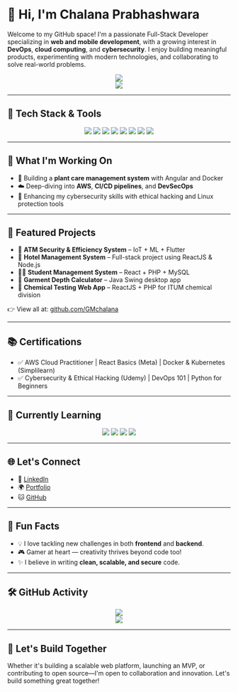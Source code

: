 # 👋 Hi, I'm Chalana Prabhashwara

Welcome to my GitHub space! I'm a passionate Full-Stack Developer specializing in **web and mobile development**, with a growing interest in **DevOps**, **cloud computing**, and **cybersecurity**. I enjoy building meaningful products, experimenting with modern technologies, and collaborating to solve real-world problems.

<p align="center">
  <img src="https://github-readme-stats.vercel.app/api?username=GMchalana&show_icons=true&theme=radical&count_private=true&hide=prs" />
  <br/>
  <img src="https://github-readme-stats.vercel.app/api/top-langs/?username=GMchalana&layout=compact&hide_title=true&langs_count=6&theme=radical" />
</p>

---

## 🔧 Tech Stack & Tools

<p align="center">
  <img src="https://img.shields.io/badge/-Angular-DD0031?style=for-the-badge&logo=angular&logoColor=white" />
  <img src="https://img.shields.io/badge/-React-61DAFB?style=for-the-badge&logo=react&logoColor=black" />
  <img src="https://img.shields.io/badge/-Node.js-339933?style=for-the-badge&logo=node.js&logoColor=white" />
  <img src="https://img.shields.io/badge/-Next.js-000000?style=for-the-badge&logo=next.js&logoColor=white" />
  <img src="https://img.shields.io/badge/-TypeScript-3178C6?style=for-the-badge&logo=typescript&logoColor=white" />
  <img src="https://img.shields.io/badge/-Flutter-02569B?style=for-the-badge&logo=flutter&logoColor=white" />
  <img src="https://img.shields.io/badge/-Docker-2496ED?style=for-the-badge&logo=docker&logoColor=white" />
  <img src="https://img.shields.io/badge/-AWS-232F3E?style=for-the-badge&logo=amazonaws&logoColor=white" />
</p>

---

## 🚀 What I'm Working On

- 🌿 Building a **plant care management system** with Angular and Docker
- ☁️ Deep-diving into **AWS**, **CI/CD pipelines**, and **DevSecOps**
- 🔐 Enhancing my cybersecurity skills with ethical hacking and Linux protection tools

---

## 📌 Featured Projects

- 🔐 **ATM Security & Efficiency System** – IoT + ML + Flutter
- 🏨 **Hotel Management System** – Full-stack project using ReactJS & Node.js
- 👨‍🎓 **Student Management System** – React + PHP + MySQL
- 👕 **Garment Depth Calculator** – Java Swing desktop app
- 🧪 **Chemical Testing Web App** – ReactJS + PHP for ITUM chemical division

👉 View all at: [github.com/GMchalana](https://github.com/GMchalana)

---

## 📚 Certifications

- ✅ AWS Cloud Practitioner | React Basics (Meta) | Docker & Kubernetes (Simplilearn)
- ✅ Cybersecurity & Ethical Hacking (Udemy) | DevOps 101 | Python for Beginners

---

## 🌱 Currently Learning

<p align="center">
  <img src="https://img.shields.io/badge/Cloud%20Security-AWS-orange?style=for-the-badge&logo=amazonaws" />
  <img src="https://img.shields.io/badge/Machine%20Learning-ML-blue?style=for-the-badge&logo=python" />
  <img src="https://img.shields.io/badge/CI%2FCD-Jenkins-yellow?style=for-the-badge&logo=jenkins" />
  <img src="https://img.shields.io/badge/GraphQL-Fuchsia?style=for-the-badge&logo=graphql" />
</p>

---

## 🌐 Let's Connect

- 💼 [LinkedIn](https://www.linkedin.com/in/chalana-prabhashwara/)
- 🌍 [Portfolio](https://gmchalana.github.io/portfolio/)
- 🐱 [GitHub](https://github.com/GMchalana)

---

## 🧠 Fun Facts

- 💡 I love tackling new challenges in both **frontend** and **backend**.
- 🎮 Gamer at heart — creativity thrives beyond code too!
- ✨ I believe in writing **clean, scalable, and secure** code.

---

## 🛠️ GitHub Activity

<p align="center">
  <img src="https://github-readme-streak-stats.herokuapp.com/?user=GMchalana&theme=radical" />
  <br />
  <img src="https://komarev.com/ghpvc/?username=GMchalana&label=Profile%20views&color=blue&style=flat" />
</p>

---

## 💬 Let's Build Together

Whether it's building a scalable web platform, launching an MVP, or contributing to open source—I'm open to collaboration and innovation. Let's build something great together!

